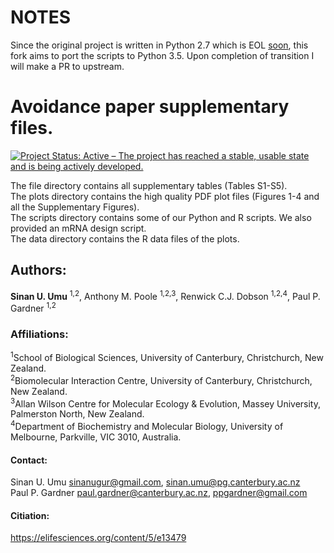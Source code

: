 # NOTES
Since the original project is written in Python 2.7 which is EOL [soon](https://www.python.org/dev/peps/pep-0373/#id2), this fork aims to port the scripts to Python 3.5. Upon completion of transition I will make a PR to upstream.

# Avoidance paper supplementary files.

[![Project Status: Active – The project has reached a stable, usable state and is being actively developed.](http://www.repostatus.org/badges/latest/active.svg)](http://www.repostatus.org/#active)


The file directory contains all supplementary tables (Tables S1-S5).  
The plots directory contains the high quality PDF plot files (Figures 1-4 and all the Supplementary Figures).  
The scripts directory contains some of our Python and R scripts. We also provided an mRNA design script.  
The data directory contains the R data files of the plots.  




## Authors: 	 	 	
<strong>Sinan U. Umu</strong> <sup>1,2</sup>, Anthony M. Poole <sup>1,2,3</sup>, Renwick C.J. Dobson <sup>1,2,4</sup>, Paul P. Gardner <sup>1,2</sup>

### Affiliations: 	 	
<sup>1</sup>School of Biological Sciences, University of Canterbury, Christchurch, New Zealand.  
<sup>2</sup>Biomolecular Interaction Centre, University of Canterbury, Christchurch, New Zealand.  
<sup>3</sup>Allan Wilson Centre for Molecular Ecology & Evolution, Massey University, Palmerston North, New Zealand.  
<sup>4</sup>Department of Biochemistry and Molecular Biology, University of Melbourne, Parkville, VIC 3010, Australia.  

#### Contact:  
Sinan U. Umu sinanugur@gmail.com, sinan.umu@pg.canterbury.ac.nz  
Paul P. Gardner paul.gardner@canterbury.ac.nz, ppgardner@gmail.com  


#### Citiation:
https://elifesciences.org/content/5/e13479

